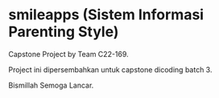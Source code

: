 # smileapps (Sistem Informasi Parenting Style)
Capstone Project by Team C22-169.

Project ini dipersembahkan untuk capstone dicoding batch 3.

Bismillah Semoga Lancar.
